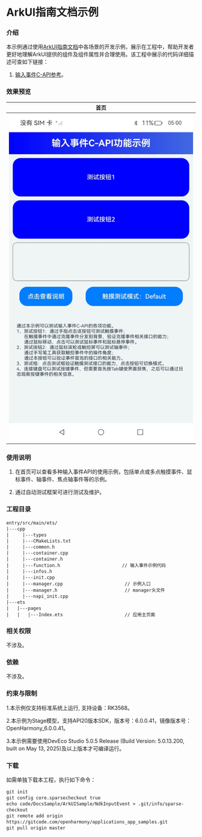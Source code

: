 # ArkUI指南文档示例

### 介绍

本示例通过使用[ArkUI指南文档](https://gitee.com/openharmony/docs/tree/master/zh-cn/application-dev/reference)中各场景的开发示例，展示在工程中，帮助开发者更好地理解ArkUI提供的组件及组件属性并合理使用。该工程中展示的代码详细描述可查如下链接：

1. [输入事件C-API参考](https://gitcode.com/openharmony/docs/blob/master/zh-cn/application-dev/reference/apis-arkui/capi-ui-input-event-h.md)。
### 效果预览

| 首页                                 |
|------------------------------------|
| ![](screenshots/device/image1.jpg) |

### 使用说明

1. 在首页可以查看多种输入事件API的使用示例，包括单点或多点触摸事件、鼠标事件、轴事件、焦点轴事件等的示例。

2. 通过自动测试框架可进行测试及维护。

### 工程目录
```
entry/src/main/ets/
|---cpp
|     |---types
|     |---CMakeLists.txt
|     |---common.h
|     |---container.cpp
|     |---container.h
|     |---function.h                       // 输入事件示例代码
|     |---infos.h
|     |---init.cpp
|     |---manager.cpp                       // 示例入口
|     |---manager.h                         // manager头文件
|     |---napi_init.cpp
|---ets
|   |---pages
|   |   |---Index.ets                       // 应用主页面
```

### 相关权限

不涉及。

### 依赖

不涉及。

### 约束与限制

1.本示例仅支持标准系统上运行, 支持设备：RK3568。

2.本示例为Stage模型，支持API20版本SDK，版本号：6.0.0.41，镜像版本号：OpenHarmony_6.0.0.41。

3.本示例需要使用DevEco Studio 5.0.5 Release (Build Version: 5.0.13.200, built on May 13, 2025)及以上版本才可编译运行。

### 下载

如需单独下载本工程，执行如下命令：

````
git init
git config core.sparsecheckout true
echo code/DocsSample/ArkUISample/NdkInputEvent > .git/info/sparse-checkout
git remote add origin https://gitcode.com/openharmony/applications_app_samples.git
git pull origin master
````